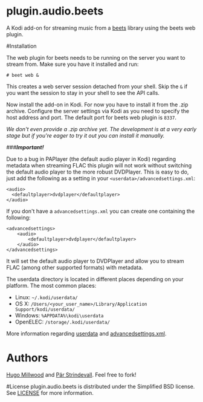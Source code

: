 # plugin.audio.beets
A Kodi add-on for streaming music from a [beets](https://github.com/sampsyo/beets) library using the beets web plugin.

#Installation

The web plugin for beets needs to be running on the server you want to stream from. Make sure you have it installed and run:

	# beet web &

This creates a web server session detached from your shell. Skip the ``&`` if you want the session to stay in your shell to see the API calls.

Now install the add-on in Kodi. For now you have to install it from the .zip archive. Configure the server settings via Kodi as you need to specify the host address and port. The default port for beets web plugin is ``8337``.

*We don't even provide a .zip archive yet. The development is at a very early stage but if you're eager to try it out you can install it manually.*

###**_Important!_**

Due to a bug in PAPlayer (the default audio player in Kodi) regarding metadata when streaming FLAC this plugin will not work without switching the default audio player to the more robust DVDPlayer. This is easy to do, just add the following as a setting in your ``<userdata>/advancedsettings.xml``:

	<audio>
	  <defaultplayer>dvdplayer</defaultplayer>
	</audio>

If you don't have a ``advancedsettings.xml`` you can create one containing the following:

	<advancedsettings>
    	<audio>
	  		<defaultplayer>dvdplayer</defaultplayer>
		</audio>
	</advancedsettings>
	
It will set the default audio player to DVDPlayer and allow you to stream FLAC (among other supported formats) with metadata.

The userdata directory is located in different places depending on your platform. The most common places:

- Linux: ``~/.kodi/userdata/``
- OS X: ``/Users/<your_user_name>/Library/Application Support/kodi/userdata/``
- Windows: ``%APPDATA%\kodi\userdata``
- OpenELEC: ``/storage/.kodi/userdata/`` 

More information regarding [userdata](http://kodi.wiki/view/Userdata) and [advancedsettings.xml](http://kodi.wiki/view/Advancedsettings.xml).

# Authors
[Hugo Millwood](https://github.com/HugoMillwood) and [Pär Strindevall](https://github.com/parski). Feel free to fork!

#License
plugin.audio.beets is distributed under the Simplified BSD license. See [LICENSE](https://github.com/HugoMillwood/plugin.audio.beets/blob/master/LICENSE) for more information.

